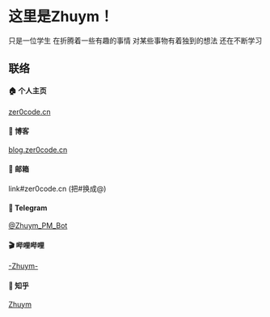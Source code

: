 # 这里是Zhuym！

只是一位学生
在折腾着一些有趣的事情
对某些事物有着独到的想法
还在不断学习

## 联络

#### 🏠 个人主页

[zer0code.cn](https://zer0code.cn/)

#### 📄 博客

[blog.zer0code.cn](https://blog.zer0code.cn)

#### 📧 邮箱

link#zer0code.cn (把#换成@)

#### 💬 Telegram

[@Zhuym_PM_Bot](https://t.me/Zhuym_PM_bot)

#### 🎬 哔哩哔哩

[-Zhuym-](https://space.bilibili.com/276556775)

#### 🤨 知乎

[Zhuym](https://www.zhihu.com/people/zhuym-83)


